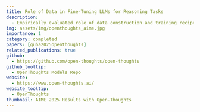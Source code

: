 ```yaml
---
title: Role of Data in Fine-Tuning LLMs for Reasoning Tasks
description:
  - Empirically evaluated role of data construction and training recipes for finetuning of LLMs for reasoning tasks. The project created OpenThought finetuned models, whose early versions matched the DeepSeek-R1 performance on AIME and LiveCodeBench etc."
img: assets/img/openthoughts_aime.jpg
importance: 1
category: completed
papers: [guha2025openthoughts]
related_publications: true
github:
  - https://github.com/open-thoughts/open-thoughts
github_tooltip:
  - OpenThoughts Models Repo
website:
  - https://www.open-thoughts.ai/
website_tooltip:
  - OpenThoughts
thumbnail: AIME 2025 Results with Open-Thoughts
---
```

